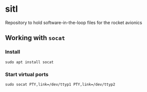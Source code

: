 # sitl
Repository to hold software-in-the-loop files for the rocket avionics

## Working with ```socat```

### Install
```
sudo apt install socat
```

### Start virtual ports
```
sudo socat PTY,link=/dev/ttyp1 PTY,link=/dev/ttyp2
 ```
